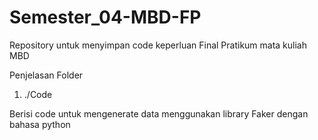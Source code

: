 # Semester_04-MBD-FP

Repository untuk menyimpan code keperluan Final Pratikum mata kuliah MBD

Penjelasan Folder

1. ./Code

Berisi code untuk mengenerate data menggunakan library Faker dengan bahasa python